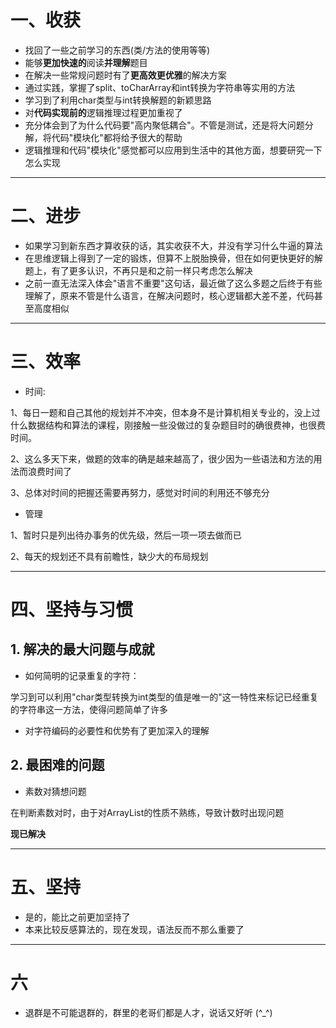 # 一、收获



- 找回了一些之前学习的东西(类/方法的使用等等)
- 能够**更加快速的**阅读**并理解**题目
- 在解决一些常规问题时有了**更高效更优雅**的解决方案
- 通过实践，掌握了split、toCharArray和int转换为字符串等实用的方法
- 学习到了利用char类型与int转换解题的新颖思路
- 对**代码实现前的**逻辑推理过程更加重视了
- 充分体会到了为什么代码要"高内聚低耦合"。不管是测试，还是将大问题分解，将代码"模块化"都将给予很大的帮助
- 逻辑推理和代码"模块化"感觉都可以应用到生活中的其他方面，想要研究一下怎么实现

****

# 二、进步



- 如果学习到新东西才算收获的话，其实收获不大，并没有学习什么牛逼的算法
- 在思维逻辑上得到了一定的锻炼，但算不上脱胎换骨，但在如何更快更好的解题上，有了更多认识，不再只是和之前一样只考虑怎么解决
- 之前一直无法深入体会"语言不重要"这句话，最近做了这么多题之后终于有些理解了，原来不管是什么语言，在解决问题时，核心逻辑都大差不差，代码甚至高度相似

****







# 三、效率



- 时间:

1、每日一题和自己其他的规划并不冲突，但本身不是计算机相关专业的，没上过什么数据结构和算法的课程，刚接触一些没做过的复杂题目时的确很费神，也很费时间。

2、这么多天下来，做题的效率的确是越来越高了，很少因为一些语法和方法的用法而浪费时间了

3、总体对时间的把握还需要再努力，感觉对时间的利用还不够充分





- 管理

1、暂时只是列出待办事务的优先级，然后一项一项去做而已

2、每天的规划还不具有前瞻性，缺少大的布局规划

****





# 四、坚持与习惯







## 1. 解决的最大问题与成就



- 如何简明的记录重复的字符：

学习到可以利用"char类型转换为int类型的值是唯一的"这一特性来标记已经重复的字符串这一方法，使得问题简单了许多



- 对字符编码的必要性和优势有了更加深入的理解







## 2. 最困难的问题



- 素数对猜想问题

在判断素数对时，由于对ArrayList的性质不熟练，导致计数时出现问题

**现已解决**

****









# 五、坚持



- 是的，能比之前更加坚持了
- 本来比较反感算法的，现在发现，语法反而不那么重要了

****









# 六



- 退群是不可能退群的，群里的老哥们都是人才，说话又好听 (^_^)























